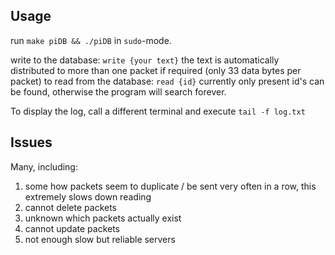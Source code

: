 ## Usage

run `make piDB && ./piDB` in `sudo`-mode.

write to the database: `write {your text}`
the text is automatically distributed to more than one packet if required (only 33 data bytes per packet)
to read from the database: `read {id}`
currently only present id's can be found, otherwise the program will search forever.

To display the log, call a different terminal and execute `tail -f log.txt`

## Issues

Many, including:

1. some how packets seem to duplicate / be sent very often in a row, this extremely slows down reading  
2. cannot delete packets
3. unknown which packets actually exist
4. cannot update packets
5. not enough slow but reliable servers  

